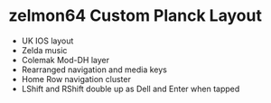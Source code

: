 # zelmon64 Custom Planck Layout

* UK IOS layout
* Zelda music
* Colemak Mod-DH layer
* Rearranged navigation and media keys
* Home Row navigation cluster
* LShift and RShift double up as Dell and Enter when tapped
